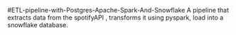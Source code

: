 #ETL-pipeline-with-Postgres-Apache-Spark-And-Snowflake
 A  pipeline that extracts data from the spotifyAPI , transforms it using pyspark, load into a snowflake database.
